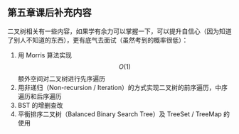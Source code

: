 ## 第五章课后补充内容

二叉树相关有一些内容，如果学有余力可以掌握一下，可以提升自信心（因为知道了别人不知道的东西），更有底气去面试（虽然考到的概率很低）：

1. 用 Morris 算法实现 $$O(1)$$ 额外空间对二叉树进行先序遍历
2. 用非递归（Non-recursion / Iteration）的方式实现二叉树的前序遍历，中序遍历和后序遍历
3. BST 的增删查改
4. 平衡排序二叉树（Balanced Binary Search Tree）及 TreeSet / TreeMap 的使用 




